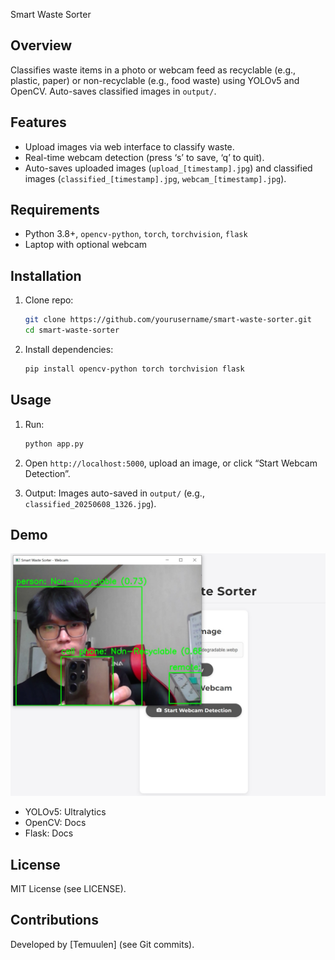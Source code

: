 Smart Waste Sorter

## Overview

Classifies waste items in a photo or webcam feed as recyclable (e.g., plastic, paper) or non-recyclable (e.g., food waste) using YOLOv5 and OpenCV. Auto-saves classified images in `output/`.

## Features

- Upload images via web interface to classify waste.
- Real-time webcam detection (press ‘s’ to save, ‘q’ to quit).
- Auto-saves uploaded images (`upload_[timestamp].jpg`) and classified images (`classified_[timestamp].jpg`, `webcam_[timestamp].jpg`).

## Requirements

- Python 3.8+, `opencv-python`, `torch`, `torchvision`, `flask`
- Laptop with optional webcam

## Installation

1. Clone repo:

   ```bash
   git clone https://github.com/yourusername/smart-waste-sorter.git
   cd smart-waste-sorter
   ```
2. Install dependencies:

   ```bash
   pip install opencv-python torch torchvision flask
   ```

## Usage

1. Run:

   ```bash
   python app.py
   ```
2. Open `http://localhost:5000`, upload an image, or click “Start Webcam Detection”.
3. Output: Images auto-saved in `output/` (e.g., `classified_20250608_1326.jpg`).

## Demo

![Classified Output](demo/test.jpg)

- YOLOv5: Ultralytics
- OpenCV: Docs
- Flask: Docs

## License

MIT License (see LICENSE).

## Contributions

Developed by \[Temuulen\] (see Git commits).
